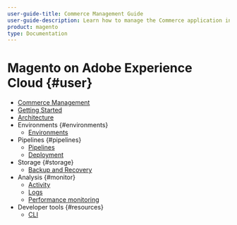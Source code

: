 ```yaml
---
user-guide-title: Commerce Management Guide
user-guide-description: Learn how to manage the Commerce application in Experience Cloud infrastructure.
product: magento
type: Documentation
---
```


# Magento on Adobe Experience Cloud {#user}

- [Commerce Management](commerce-management.md)
- [Getting Started](help/getting-started/commerce-start.md)
- [Architecture](architecture.md)
- Environments {#environments}
  - [Environments](configure/environments.md)
- Pipelines {#pipelines}
  - [Pipelines](cicd/pipelines.md)
  - [Deployment](cicd/deployment.md)
- Storage {#storage}
  - [Backup and Recovery](storage/backup-and-recovery.md)
- Analysis {#monitor}
  - [Activity](monitor/activity.md)
  - [Logs](monitor/logs.md)
  - [Performance monitoring](monitor/performance.md)
- Developer tools {#resources}
  - [CLI](develop/cli.md)
